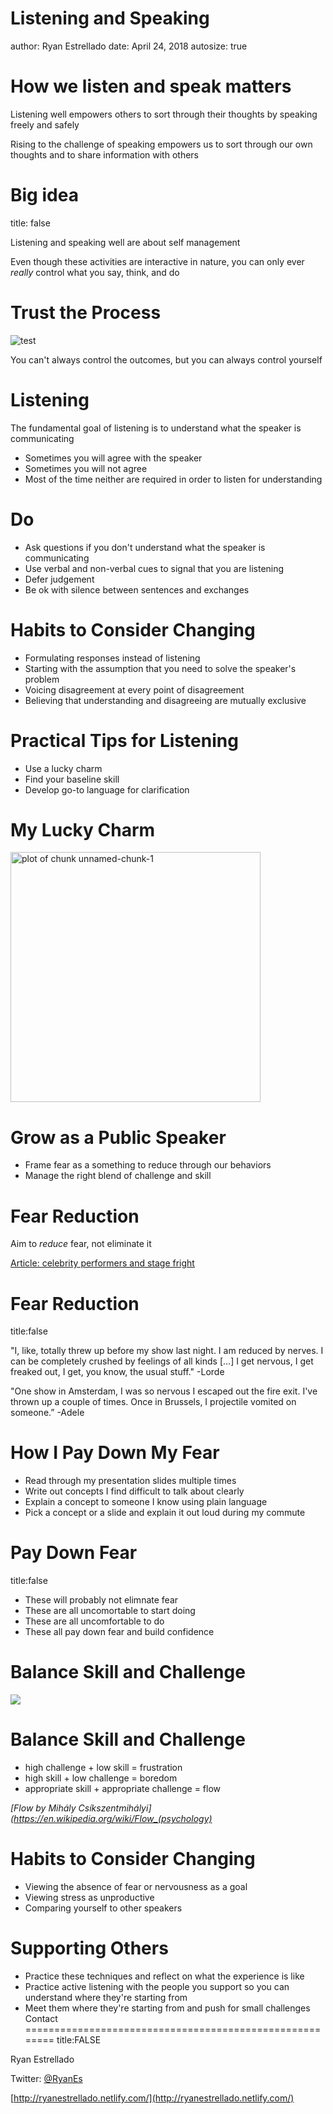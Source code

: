 Listening and Speaking
========================================================
author: Ryan Estrellado
date: April 24, 2018
autosize: true

How we listen and speak matters 
========================================================

Listening well empowers others to sort through their thoughts by speaking freely and safely  

Rising to the challenge of speaking empowers us to sort through our own thoughts
and to share information with others

Big idea 
========================================================
title: false 

Listening and speaking well are about self management 

Even though these activities are interactive in nature, you can only
ever *really* control what you say, think, and do  

Trust the Process 
========================================================

![test](https://media.giphy.com/media/l0NwNrl4BtDD7JCx2/giphy.gif)

You can't always control the outcomes, but you can always control yourself 

Listening 
========================================================

The fundamental goal of listening is to understand what the speaker is communicating 

- Sometimes you will agree with the speaker 
- Sometimes you will not agree 
- Most of the time neither are required in order to listen for understanding 

Do 
========================================================

- Ask questions if you don't understand what the speaker is communicating 
- Use verbal and non-verbal cues to signal that you are listening 
- Defer judgement 
- Be ok with silence between sentences and exchanges 

Habits to Consider Changing 
======================================================== 

- Formulating responses instead of listening 
- Starting with the assumption that you need to solve the speaker's problem 
- Voicing disagreement at every point of disagreement 
- Believing that understanding and disagreeing are mutually exclusive 

Practical Tips for Listening
========================================================

- Use a lucky charm 
- Find your baseline skill 
- Develop go-to language for clarification 

My Lucky Charm 
========================================================

<img src="images/IMG_20180407_200835.jpg" title="plot of chunk unnamed-chunk-1" alt="plot of chunk unnamed-chunk-1" width="400px" />

Grow as a Public Speaker 
========================================================

- Frame fear as a something to reduce through our behaviors 
- Manage the right blend of challenge and skill 

Fear Reduction 
========================================================

Aim to *reduce* fear, not eliminate it 

[Article: celebrity performers and stage fright](https://www.refinery29.com/2016/05/111114/celebrity-quotes-stage-fright-anxiety#slide-2)

Fear Reduction 
========================================================
title:false

"I, like, totally threw up before my show last night. I am reduced by nerves. I can be completely crushed by feelings of all kinds [...] I get nervous, I get freaked out, I get, you know, the usual stuff." -Lorde 

"One show in Amsterdam, I was so nervous I escaped out the fire exit. I've thrown up a couple of times. Once in Brussels, I projectile vomited on someone.” -Adele

How I Pay Down My Fear 
========================================================

- Read through my presentation slides multiple times 
- Write out concepts I find difficult to talk about clearly 
- Explain a concept to someone I know using plain language 
- Pick a concept or a slide and explain it out loud during my commute

Pay Down Fear 
========================================================
title:false 

- These will probably not elimnate fear  
- These are all uncomortable to start doing 
- These are all uncomfortable to do 
- These all pay down fear and build confidence 

Balance Skill and Challenge 
======================================================== 

![](images/IMG_20180424_152441.jpg)

Balance Skill and Challenge 
======================================================== 

- high challenge + low skill = frustration 
- high skill + low challenge = boredom 
- appropriate skill + appropriate challenge = flow  

*[Flow by Mihály Csíkszentmihályi](https://en.wikipedia.org/wiki/Flow_(psychology)*

Habits to Consider Changing 
======================================================== 

- Viewing the absence of fear or nervousness as a goal 
- Viewing stress as unproductive
- Comparing yourself to other speakers 

Supporting Others 
========================================================

- Practice these techniques and reflect on what the experience is like 
- Practice active listening with the people you support so you can understand 
where they're starting from 
- Meet them where they're starting from and push for small challenges 
Contact
========================================================
title:FALSE 

Ryan Estrellado  

Twitter: [@RyanEs](https://twitter.com/RyanEs)  

[http://ryanestrellado.netlify.com/](http://ryanestrellado.netlify.com/)
